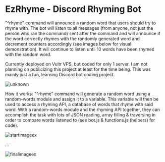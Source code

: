 # EzRhyme - Discord Rhyming Bot

"^rhyme" command will announce a random word that users should try to rhyme with. The bot will listen to all messages (from anyone, not just the person who ran the command) sent after the command and will announce if the word correctly rhymes with the randomly generated word and decrement counters accordingly (see images below for visual demonstration). It will continue to listen until 10 words have been rhymed with the random word.

Currently deployed on Vultr VPS, but coded for only 1 server. I am not planning on publicizing this project at least for the time being. This was mainly just a fun, learning Discord bot coding project.

![unknown](https://user-images.githubusercontent.com/92825395/148105223-f63d1632-61a1-4822-ace2-fc281122dbb0.png)

How it works: "^rhyme" command will generate a random word using a random-words module and assign it to a variable. This variable will then be used to access a rhyming API, a database of words that rhyme with said word. With a random-words module and the rhyming API together, they can accomplish the task with lots of JSON reading, array filling & traversing in order to compare words listened to (see bot.js & functions.js (helpers) for code).
 
![startimageex](https://user-images.githubusercontent.com/92825395/148105873-b37e5c22-92c1-42b2-bb0c-c9ec494ac445.png)


...

![finalimageex](https://user-images.githubusercontent.com/92825395/148105738-a2eb2bb4-d522-4ecf-9307-c2df10c71fe0.png)

